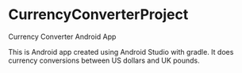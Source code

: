 CurrencyConverterProject
========================

Currency Converter Android App

This is Android app created using Android Studio with gradle.
It does currency conversions between US dollars and UK pounds.
